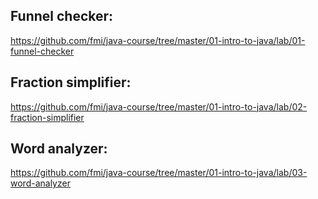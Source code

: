 ## Funnel checker: 
https://github.com/fmi/java-course/tree/master/01-intro-to-java/lab/01-funnel-checker

## Fraction simplifier: 
https://github.com/fmi/java-course/tree/master/01-intro-to-java/lab/02-fraction-simplifier

## Word analyzer: 
https://github.com/fmi/java-course/tree/master/01-intro-to-java/lab/03-word-analyzer

